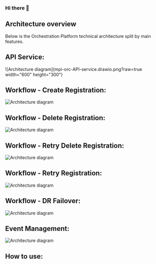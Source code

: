 ### Hi there 👋

<!--
**Bob-Monteith/Bob-Monteith** is a ✨ _special_ ✨ repository because its `README.md` (this file) appears on your GitHub profile.

Here are some ideas to get you started:

- 🔭 I’m currently working on ...
- 🌱 I’m currently learning ...
- 👯 I’m looking to collaborate on ...
- 🤔 I’m looking for help with ...
- 💬 Ask me about ...
- 📫 How to reach me: ...
- 😄 Pronouns: ...
- ⚡ Fun fact: ...
-->

## Architecture overview
Below is the Orchestration Platform technical architecture split by main features.

## API Service:
![Architecture diagram](mpi-orc-API-service.drawio.png?raw=true width="600" height="300") 

## Workflow - Create Registration:
![Architecture diagram](mpi-orc-WF-Create-Registration.drawio.png?raw=true)

## Workflow - Delete Registration:
![Architecture diagram](mpi-orc-WF-Delete-Registration.drawio.png?raw=true)

## Workflow - Retry Delete Registration:
![Architecture diagram](mpi-orc-WF-Retry-Delete-Registration.drawio.png?raw=true)

## Workflow - Retry Registration:
![Architecture diagram](mpi-orc-WF-Retry-Create-Registration.drawio.png?raw=true)

## Workflow - DR Failover:
![Architecture diagram](docs/mpi-orc-WF-DR-Failover.drawio.png?raw=true)

## Event Management:
![Architecture diagram](docs/mpi-orc-Event-Mgmt.drawio.png?raw=true)

## How to use:

